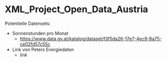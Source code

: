 # XML_Project_Open_Data_Austria
Potentielle Datensets:

- Sonnenstunden pro Monat
  - https://www.data.gv.at/katalog/dataset/f3f5da26-17e7-4ec9-8a75-ce02fd57c55c
- Link von Peters Energiedaten
  - *link*
